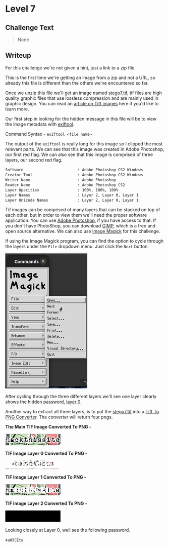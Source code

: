 # Level 7

## Challenge Text

> None

## Writeup

For this challenge we're not given a hint, just a link to a zip file.

This is the first time we're getting an image from a zip and not a URL, so already this file is different than the others we've encountered so far.

Once we unzip this file we'll get an image named [stego7.tif](./stego7.tif "Level 7 Tiff Image"), tif files are high quality graphic files that use lossless compression and are mainly used in graphic design. You can read an [article on Tiff images](https://www.lifewire.com/tif-tiff-file-2622393 "Life Wire Article On Tiff Images") here if you'd like to learn more.

Our first step in looking for the hidden message in this file will be to view the image metadata with [exiftool](https://en.wikipedia.org/wiki/ExifTool "Wikipedia Entry On ").

Command Syntax - ```exiftool <file name>```

The output of the ```exiftool``` is really long for this image so I clipped the most relevant parts. We can see that this image was created in Adobe Photoshop, our first red flag. We can also see that this image is comprised of three layers, our second red flag.

```
Software                        : Adobe Photoshop CS2 Windows
Creator Tool                    : Adobe Photoshop CS2 Windows
Writer Name                     : Adobe Photoshop
Reader Name                     : Adobe Photoshop CS2
Layer Opacities                 : 100%, 100%, 100%
Layer Names                     : Layer 2, Layer 0, Layer 1
Layer Unicode Names             : Layer 2, Layer 0, Layer 1
```

Tif images can be comprised of many layers that can be stacked on top of each other, but in order to view them we'll need the proper software application. You can use [Adobe Photoshop](https://www.adobe.com/products/photoshop.html "Adobe PhotoShop Website"), if you have access to that. If you don't have PhotoShop, you can download [GIMP](https://www.gimp.org/ "GNU Image Manipulation Program"), which is a free and open source alternative. We can also use [Image Magick](https://imagemagick.org/ "Image Magick") for this challenge.

If using the Image Magick program, you can find the option to cycle through the layers under the ```File``` dropdown menu. Just click the ```Next``` button.

![Image Magick Options](./image-magick-next-layer.png "Image Magick Next Layer Option")

After cycling through the three different layers we'll see one layer clearly shows the hidden password, [layer 0](./stego7-layer-0.tif "Layer 0 Tif File").

Another way to extract all three layers, is to put the [stego7.tif](./stego7.tif "Level 7 Tiff Image") into a [Tiff To PNG Converter](https://www.freeconvert.com/tif-to-png "Free Convert's TIF To PNG Converter"). The converter will return four pngs.

**The Main TIF Image Converted To PNG -**

![Level 7 Tif Image](./stego7.png "Level 7 Tif Image")

**TIF Image Layer 0 Converted To PNG -**

![Level 7 Tif Image Layer 0](./stego7-layer-0.png "Level 7 Tif Image Layer 0")

**TIF Image Layer 1 Converted To PNG -**

![Level 7 Tif Image Layer 1](./stego7-layer-1.png "Level 7 Tif Image Layer 1")

**TIF Image Layer 2 Converted To PNG -**

![Level 7 Tif Image Layer 2](./stego7-layer-2.png "Level 7 Tif Image Layer 2")

Looking closely at Layer 0, well see the following password.

```4aH5CEta```
